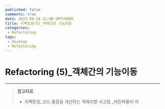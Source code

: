 ```yaml
---
published: false
comments: true
date: 2021-09-28 21:00 GMT+0900
title: 리팩토링(5)_객체간의 기능이동
categories:
 - Refactoring
tags:
 - develop
 - Refactoring
---
```


# Refactoring (5)_객체간의 기능이동



------

> **참고자료**
>
> - 리팩토링_코드 품질을 개선하는 객체지향 사고법 _마틴파울러 저


